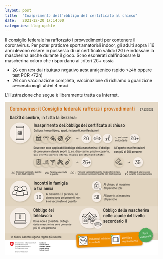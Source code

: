 ```yaml
---
layout: post
title:  "Inasprimento dell'obbligo del certificato al chiuso"
date:   2021-12-20 17:14:00
categories: blog update
---
```

Il consiglio federale ha rafforzato i provvedimenti per contenere il coronavirus. Per poter praticare sport amatoriali indoor, gli adulti sopra i 16 anni devono essere in possesso di un certificato valido (2G) e indossare la mascherina anche durante il gioco. Sono esonerati dall'indossare la mascherina coloro che rispondano ai criteri 2G+ ossia:
* 2G con test dal risultato negativo (test antigenico rapido <24h oppure test PCR <72h)
* 2G con vaccinazione completa, vaccinazione di richiamo o guarizione avvenuta negli ultimi 4 mesi

L'illustrazione che segue è liberamente tratta da Internet.

![Misure di protezione](/assets/Regole_raccomandazioni_20211220.png)